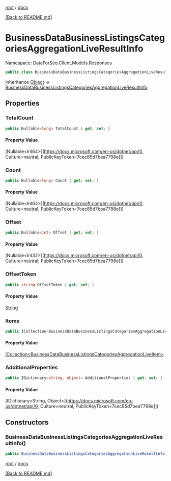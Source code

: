 [root](./../ "root") / [docs](./ "docs")

[[Back to README.md]](./../README.md "[Back to README.md]")

# BusinessDataBusinessListingsCategoriesAggregationLiveResultInfo

Namespace: DataForSeo.Client.Models.Responses

```csharp
public class BusinessDataBusinessListingsCategoriesAggregationLiveResultInfo
```

Inheritance [Object](https://docs.microsoft.com/en-us/dotnet/api/Object) → [BusinessDataBusinessListingsCategoriesAggregationLiveResultInfo](./BusinessDataBusinessListingsCategoriesAggregationLiveResultInfo.md)

## Properties

### **TotalCount**

```csharp
public Nullable<long> TotalCount { get; set; }
```

#### Property Value

[Nullable&lt;Int64&gt;](https://docs.microsoft.com/en-us/dotnet/api/0, Culture=neutral, PublicKeyToken=7cec85d7bea7798e]])<br>

### **Count**

```csharp
public Nullable<long> Count { get; set; }
```

#### Property Value

[Nullable&lt;Int64&gt;](https://docs.microsoft.com/en-us/dotnet/api/0, Culture=neutral, PublicKeyToken=7cec85d7bea7798e]])<br>

### **Offset**

```csharp
public Nullable<int> Offset { get; set; }
```

#### Property Value

[Nullable&lt;Int32&gt;](https://docs.microsoft.com/en-us/dotnet/api/0, Culture=neutral, PublicKeyToken=7cec85d7bea7798e]])<br>

### **OffsetToken**

```csharp
public string OffsetToken { get; set; }
```

#### Property Value

[String](https://docs.microsoft.com/en-us/dotnet/api/String)<br>

### **Items**

```csharp
public ICollection<BusinessDataBusinessListingsCategoriesAggregationLiveItem> Items { get; set; }
```

#### Property Value

[ICollection&lt;BusinessDataBusinessListingsCategoriesAggregationLiveItem&gt;](./BusinessDataBusinessListingsCategoriesAggregationLiveItem.md)<br>

### **AdditionalProperties**

```csharp
public IDictionary<string, object> AdditionalProperties { get; set; }
```

#### Property Value

[IDictionary&lt;String, Object&gt;](https://docs.microsoft.com/en-us/dotnet/api/0, Culture=neutral, PublicKeyToken=7cec85d7bea7798e]])<br>

## Constructors

### **BusinessDataBusinessListingsCategoriesAggregationLiveResultInfo()**

```csharp
public BusinessDataBusinessListingsCategoriesAggregationLiveResultInfo()
```

[root](./../ "root") / [docs](./ "docs")

[[Back to README.md]](./../README.md "[Back to README.md]")